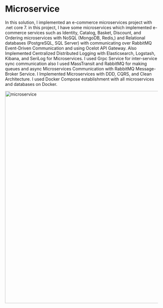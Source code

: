 # Microservice


In this solution, I implemented an e-commerce microservices project with .net core 7.
in this project, I have some microservices which implemented e-commerce services such as Identity, Catalog, Basket, Discount, and Ordering microservices with NoSQL (MongoDB, Redis,) and Relational databases (PostgreSQL, SQL Server) with communicating over RabbitMQ Event-Driven Communication and using Ocelot API Gateway.
Also Implemented Centralized Distributed Logging with  Elasticsearch, Logstash, Kibana, and SeriLog for Microservices.
I used Grpc Service for inter-service sync communication also I used MassTransit and RabbitMQ for making queues and
async Microservices Communication with RabbitMQ Message-Broker Service.
I Implemented Microservices with DDD, CQRS, and Clean Architecture.
I used Docker Compose establishment with all microservices and databases on Docker.


<img width="700" alt="microservice" src="https://github.com/sayyar-source/Microservices/assets/34911292/ae986a8d-41e8-4849-b55c-2b9e2ee9c457">
